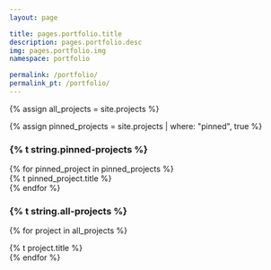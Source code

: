 ```yaml
---
layout: page

title: pages.portfolio.title
description: pages.portfolio.desc
img: pages.portfolio.img
namespace: portfolio

permalink: /portfolio/
permalink_pt: /portfolio/
---
```


{% assign all_projects = site.projects %}

{% assign pinned_projects = site.projects | where: "pinned", true %}

<h3>{% t string.pinned-projects %}</h3>

<div class="pinned-area">
{% for pinned_project in pinned_projects %}
  <div class="project-card-pinned">
    <div class="project-card-pinned-content">
      {% t pinned_project.title %}
    </div>
  </div>
{% endfor %}
</div>

<h3>{% t string.all-projects %}</h3>

{% for project in all_projects %}
  <div class="project-card">
    <div class="project-card-content">{% t project.title %}</div>
  </div>
{% endfor %}